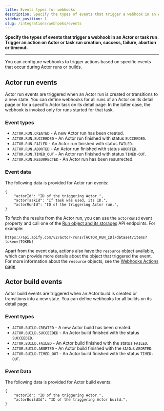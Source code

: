 ```yaml
---
title: Events types for webhooks
description: Specify the types of events that trigger a webhook in an Actor or task run. Trigger an action on Actor or task run creation, success, failure, abortion, or timeout.
sidebar_position: 1
slug: /integrations/webhooks/events
---
```



**Specify the types of events  that trigger a webhook in an Actor or task run. Trigger an action on Actor or task run creation, success, failure, abortion or timeout.**

---

You can configure webhooks to trigger actions based on specific events that occur during Actor runs or builds.

## Actor run events

Actor run events are triggered when an Actor run is created or transitions to a new state. You can define webhooks for all runs of an Actor on its detail page or for a specific Actor task on its detail page. In the latter case, the webhook is invoked only for runs started for that task.

### Event types

* `ACTOR.RUN.CREATED` - A new Actor run has been created.
* `ACTOR.RUN.SUCCEEDED` - An Actor run finished with status `SUCCEEDED`.
* `ACTOR.RUN.FAILED` - An Actor run finished with status `FAILED`.
* `ACTOR.RUN.ABORTED` - An Actor run finished with status `ABORTED`.
* `ACTOR.RUN.TIMED_OUT` - An Actor run finished with status `TIMED-OUT`.
* `ACTOR.RUN.RESURRECTED` - An Actor run has been resurrected.

### Event data

The following data is provided for Actor run events:

```json5
{
    "actorId": "ID of the triggering Actor.",
    "actorTaskId": "If task was used, its ID.",
    "actorRunId": "ID of the triggering Actor run.",
}
```

To fetch the results from the Actor run, you can use the `actorRunId` event property and call one of the [Run object and its storages](/api/v2#/reference/actor-runs/run-object-and-its-storages) API endpoints. For example:

```text
https://api.apify.com/v2/actor-runs/[ACTOR_RUN_ID]/dataset/items?token=[TOKEN]
```

Apart from the event data, actions also have the `resource` object available, which can provide more details about the object that triggered the event. For more information about the `resource` objects, see the [Webhooks Actions page](/platform/integrations/webhooks/actions#resource)

## Actor build events

Actor build events are triggered when an Actor build is created or transitions into a new state. You can define webhooks for all builds on its detail page.

### Event types

* `ACTOR.BUILD.CREATED` - A new Actor build has been created.
* `ACTOR.BUILD.SUCCEEDED` - An Actor build finished with the status `SUCCEEDED`.
* `ACTOR.BUILD.FAILED` - An Actor build finished with the status `FAILED`.
* `ACTOR.BUILD.ABORTED` - An Actor build finished with the status `ABORTED`.
* `ACTOR.BUILD.TIMED_OUT` - An Actor build finished with the status `TIMED-OUT`.

### Event Data

The following data is provided for Actor build events:

```json5
{
    "actorId": "ID of the triggering Actor.",
    "actorBuildId": "ID of the triggering Actor build.",
}
```
